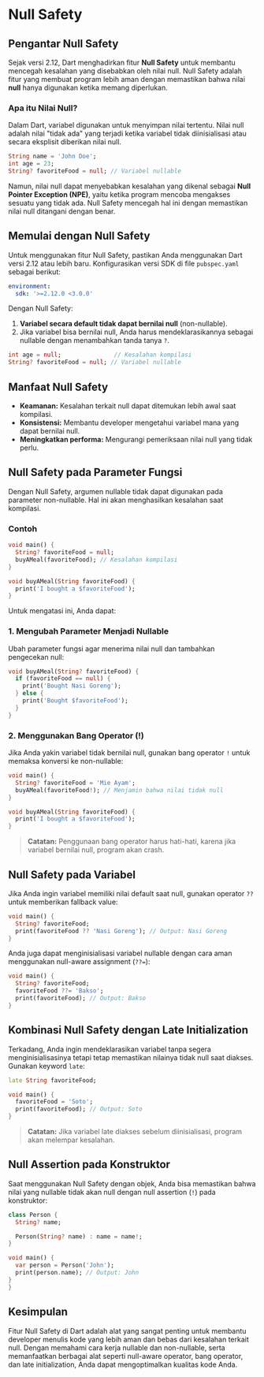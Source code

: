 # Null Safety

## Pengantar Null Safety
Sejak versi 2.12, Dart menghadirkan fitur **Null Safety** untuk membantu mencegah kesalahan yang disebabkan oleh nilai null. Null Safety adalah fitur yang membuat program lebih aman dengan memastikan bahwa nilai **null** hanya digunakan ketika memang diperlukan.

### Apa itu Nilai Null?
Dalam Dart, variabel digunakan untuk menyimpan nilai tertentu. Nilai null adalah nilai "tidak ada" yang terjadi ketika variabel tidak diinisialisasi atau secara eksplisit diberikan nilai null.

```dart
String name = 'John Doe';
int age = 23;
String? favoriteFood = null; // Variabel nullable
```

Namun, nilai null dapat menyebabkan kesalahan yang dikenal sebagai **Null Pointer Exception (NPE)**, yaitu ketika program mencoba mengakses sesuatu yang tidak ada. Null Safety mencegah hal ini dengan memastikan nilai null ditangani dengan benar.

## Memulai dengan Null Safety
Untuk menggunakan fitur Null Safety, pastikan Anda menggunakan Dart versi 2.12 atau lebih baru. Konfigurasikan versi SDK di file `pubspec.yaml` sebagai berikut:

```yaml
environment:
  sdk: '>=2.12.0 <3.0.0'
```

Dengan Null Safety:
1. **Variabel secara default tidak dapat bernilai null** (non-nullable).
2. Jika variabel bisa bernilai null, Anda harus mendeklarasikannya sebagai nullable dengan menambahkan tanda tanya `?`.

```dart
int age = null;               // Kesalahan kompilasi
String? favoriteFood = null; // Variabel nullable
```

## Manfaat Null Safety
- **Keamanan:** Kesalahan terkait null dapat ditemukan lebih awal saat kompilasi.
- **Konsistensi:** Membantu developer mengetahui variabel mana yang dapat bernilai null.
- **Meningkatkan performa:** Mengurangi pemeriksaan nilai null yang tidak perlu.

## Null Safety pada Parameter Fungsi
Dengan Null Safety, argumen nullable tidak dapat digunakan pada parameter non-nullable. Hal ini akan menghasilkan kesalahan saat kompilasi.

### Contoh
```dart
void main() {
  String? favoriteFood = null;
  buyAMeal(favoriteFood); // Kesalahan kompilasi
}

void buyAMeal(String favoriteFood) {
  print('I bought a $favoriteFood');
}
```

Untuk mengatasi ini, Anda dapat:

### 1. Mengubah Parameter Menjadi Nullable
Ubah parameter fungsi agar menerima nilai null dan tambahkan pengecekan null:

```dart
void buyAMeal(String? favoriteFood) {
  if (favoriteFood == null) {
    print('Bought Nasi Goreng');
  } else {
    print('Bought $favoriteFood');
  }
}
```

### 2. Menggunakan Bang Operator (!)
Jika Anda yakin variabel tidak bernilai null, gunakan bang operator `!` untuk memaksa konversi ke non-nullable:

```dart
void main() {
  String? favoriteFood = 'Mie Ayam';
  buyAMeal(favoriteFood!); // Menjamin bahwa nilai tidak null
}

void buyAMeal(String favoriteFood) {
  print('I bought a $favoriteFood');
}
```
> **Catatan:** Penggunaan bang operator harus hati-hati, karena jika variabel bernilai null, program akan crash.

## Null Safety pada Variabel
Jika Anda ingin variabel memiliki nilai default saat null, gunakan operator `??` untuk memberikan fallback value:

```dart
void main() {
  String? favoriteFood;
  print(favoriteFood ?? 'Nasi Goreng'); // Output: Nasi Goreng
}
```

Anda juga dapat menginisialisasi variabel nullable dengan cara aman menggunakan null-aware assignment (`??=`):

```dart
void main() {
  String? favoriteFood;
  favoriteFood ??= 'Bakso';
  print(favoriteFood); // Output: Bakso
}
```

## Kombinasi Null Safety dengan Late Initialization
Terkadang, Anda ingin mendeklarasikan variabel tanpa segera menginisialisasinya tetapi tetap memastikan nilainya tidak null saat diakses. Gunakan keyword `late`:

```dart
late String favoriteFood;

void main() {
  favoriteFood = 'Soto';
  print(favoriteFood); // Output: Soto
}
```

> **Catatan:** Jika variabel late diakses sebelum diinisialisasi, program akan melempar kesalahan.

## Null Assertion pada Konstruktor
Saat menggunakan Null Safety dengan objek, Anda bisa memastikan bahwa nilai yang nullable tidak akan null dengan null assertion (`!`) pada konstruktor:

```dart
class Person {
  String? name;

  Person(String? name) : name = name!;
}

void main() {
  var person = Person('John');
  print(person.name); // Output: John
}
}
```

## Kesimpulan
Fitur Null Safety di Dart adalah alat yang sangat penting untuk membantu developer menulis kode yang lebih aman dan bebas dari kesalahan terkait null. Dengan memahami cara kerja nullable dan non-nullable, serta memanfaatkan berbagai alat seperti null-aware operator, bang operator, dan late initialization, Anda dapat mengoptimalkan kualitas kode Anda.

